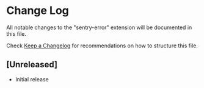 # Change Log

All notable changes to the "sentry-error" extension will be documented in this file.

Check [Keep a Changelog](http://keepachangelog.com/) for recommendations on how to structure this file.

## [Unreleased]

- Initial release